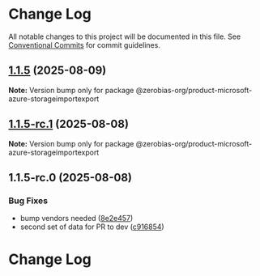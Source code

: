 # Change Log

All notable changes to this project will be documented in this file.
See [Conventional Commits](https://conventionalcommits.org) for commit guidelines.

## [1.1.5](https://github.com/zerobias-org/product/compare/@zerobias-org/product-microsoft-azure-storageimportexport@1.1.5-rc.1...@zerobias-org/product-microsoft-azure-storageimportexport@1.1.5) (2025-08-09)

**Note:** Version bump only for package @zerobias-org/product-microsoft-azure-storageimportexport





## [1.1.5-rc.1](https://github.com/zerobias-org/product/compare/@zerobias-org/product-microsoft-azure-storageimportexport@1.1.5-rc.0...@zerobias-org/product-microsoft-azure-storageimportexport@1.1.5-rc.1) (2025-08-08)

**Note:** Version bump only for package @zerobias-org/product-microsoft-azure-storageimportexport





## 1.1.5-rc.0 (2025-08-08)


### Bug Fixes

* bump vendors needed ([8e2e457](https://github.com/zerobias-org/product/commit/8e2e457e0b5d7141a05e8f2c178bc2854f2b7178))
* second set of data for PR to dev ([c916854](https://github.com/zerobias-org/product/commit/c916854bcf229b1c2042ffdea18472d66a061aaf))





# Change Log
